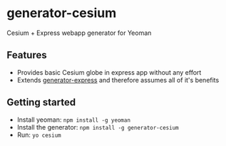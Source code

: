 # generator-cesium
Cesium + Express webapp generator for Yeoman

## Features
* Provides basic Cesium globe in express app without any effort
* Extends [generator-express](https://github.com/petecoop/generator-express) and therefore assumes all of it's benefits

## Getting started
* Install yeoman: `npm install -g yeoman`
* Install the generator: `npm install -g generator-cesium`
* Run: `yo cesium`
